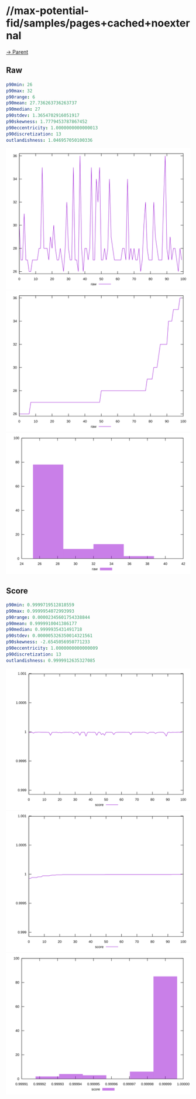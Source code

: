 
# //max-potential-fid/samples/pages+cached+noexternal

[→ Parent](../..)


## Raw


```yaml
p90min: 26
p90max: 32
p90range: 6
p90mean: 27.736263736263737
p90median: 27
p90stdev: 1.3654702916051917
p90skewness: 1.7779453787867452
p90eccentricity: 1.0000000000000013
p90discretization: 13
outlandishness: 1.046957050100336

```

![PLOT: raw-values](./raw/values.svg)![PLOT: raw-sorted](./raw/sorted.svg)![PLOT: raw-histogram](./raw/histogram.svg)
## Score


```yaml
p90min: 0.9999719512818559
p90max: 0.9999954072993993
p90range: 0.00002345601754338844
p90mean: 0.9999910041386177
p90median: 0.9999935431491718
p90stdev: 0.000005326350014321561
p90skewness: -2.6545056950771233
p90eccentricity: 1.0000000000000009
p90discretization: 13
outlandishness: 0.9999912635327085

```

![PLOT: score-values](./score/values.svg)![PLOT: score-sorted](./score/sorted.svg)![PLOT: score-histogram](./score/histogram.svg)